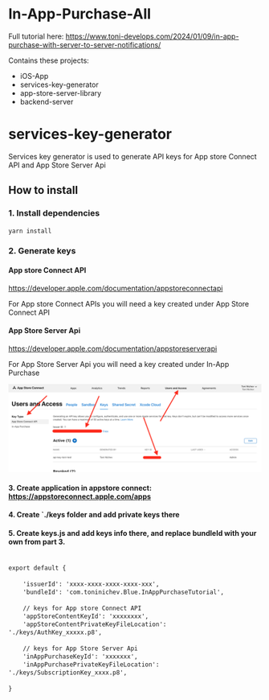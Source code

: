# In-App-Purchase-All

Full tutorial here: https://www.toni-develops.com/2024/01/09/in-app-purchase-with-server-to-server-notifications/

Contains these projects:
* iOS-App
* services-key-generator
* app-store-server-library
* backend-server



# services-key-generator
Services key generator is used to generate API keys for App store Connect API and App Store Server Api

## How to install

### 1. Install dependencies
```
yarn install
```

### 2. Generate keys

#### App store Connect API
https://developer.apple.com/documentation/appstoreconnectapi

For App store Connect APIs you will need a key created under App Store Connect API

#### App Store Server Api
https://developer.apple.com/documentation/appstoreserverapi

For App Store Server Api you will need a key created under In-App Purchase

![How to generate keys](./how-to-create-keys.png?raw=true "How to generate keys")

#### 3. Create application in appstore connect: https://appstoreconnect.apple.com/apps

#### 4. Create `./keys folder and add private keys there

#### 5. Create keys.js and add keys info there, and replace bundleId with your own from part 3.

```

export default {

    'issuerId': 'xxxx-xxxx-xxxx-xxxx-xxx',
    'bundleId': 'com.toninichev.Blue.InAppPurchaseTutorial',

    // keys for App store Connect API
    'appStoreContentKeyId': 'xxxxxxxx',
    'appStoreContentPrivateKeyFileLocation': './keys/AuthKey_xxxxx.p8',

    // keys for App Store Server Api
    'inAppPurchaseKeyId': 'xxxxxxx',
    'inAppPurchasePrivateKeyFileLocation': './keys/SubscriptionKey_xxxx.p8',

}
```
